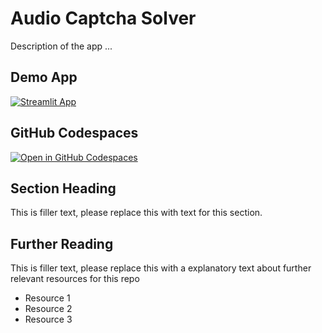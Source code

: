 #  Audio Captcha Solver 

Description of the app ...

## Demo App

[![Streamlit App](https://static.streamlit.io/badges/streamlit_badge_black_white.svg)](https://captcha_solver.streamlit.app/)

## GitHub Codespaces

[![Open in GitHub Codespaces](https://github.com/codespaces/badge.svg)](https://codespaces.new/streamlit/app-starter-kit?quickstart=1)

## Section Heading

This is filler text, please replace this with text for this section.

## Further Reading

This is filler text, please replace this with a explanatory text about further relevant resources for this repo
- Resource 1
- Resource 2
- Resource 3
